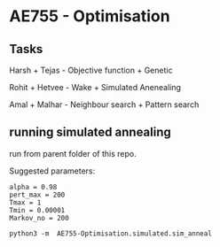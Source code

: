 # AE755 - Optimisation

## Tasks

Harsh + Tejas - Objective function + Genetic

Rohit + Hetvee - Wake + Simulated Anenealing

Amal + Malhar - Neighbour search + Pattern search

## running simulated annealing
run from parent folder of this repo.

Suggested parameters:

    alpha = 0.98
    pert_max = 200
    Tmax = 1
    Tmin = 0.00001
    Markov_no = 200

`python3 -m  AE755-Optimisation.simulated.sim_anneal`

